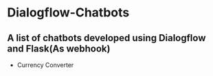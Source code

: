 # Dialogflow-Chatbots

## A list of chatbots developed using Dialogflow and Flask(As webhook)

- Currency Converter
